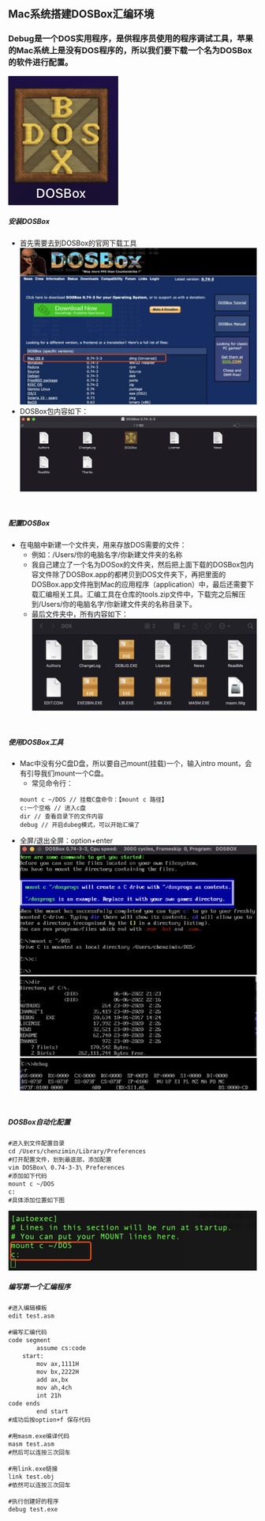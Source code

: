 ## Mac系统搭建DOSBox汇编环境
### Debug是一个DOS实用程序，是供程序员使用的程序调试工具，苹果的Mac系统上是没有DOS程序的，所以我们要下载一个名为DOSBox的软件进行配置。
![pic](../pics/1.png)
<br>

##### 安装DOSBox
- 首先需要去到DOSBox的官网下载工具
![pic](../pics/2.png)
- DOSBox包内容如下：
![pic](../pics/3.png)
<br>

##### 配置DOSBox
- 在电脑中新建一个文件夹，用来存放DOS需要的文件：
  - 例如：/Users/你的电脑名字/你新建文件夹的名称
  - 我自己建立了一个名为DOSox的文件夹，然后把上面下载的DOSBox包内容文件除了DOSBox.app的都拷贝到DOS文件夹下，再把里面的DOSBox.app文件拖到Mac的应用程序（application）中，最后还需要下载汇编相关工具。汇编工具在仓库的tools.zip文件中，下载完之后解压到/Users/你的电脑名字/你新建文件夹的名称目录下。
  - 最后文件夹中，所有内容如下：
![pic](../pics/4.png)
<br>

##### 使用DOSBox工具
- Mac中没有分C盘D盘，所以要自己mount(挂载)一个，输入intro mount，会有引导我们mount一个C盘。
  - 常见命令行：
  ```shell
  mount c ~/DOS // 挂载C盘命令：【mount c 路径】
  c:一个空格 // 进入c盘
  dir // 查看目录下的文件内容
  debug // 开启dubeg模式，可以开始汇编了
  ```
- 全屏/退出全屏：option+enter
![pic](../pics/6.png)
![pic](../pics/7.png)
![pic](../pics/8.png)
<br>

##### DOSBox自动化配置
```shell
#进入到文件配置目录
cd /Users/chenzimin/Library/Preferences 
#打开配置文件，划到最底部，添加配置
vim DOSBox\ 0.74-3-3\ Preferences 
#添加如下代码
mount c ~/DOS
c:
#具体添加位置如下图
```
![pic](../pics/9.png)

##### 编写第一个汇编程序
```shell
#进入编辑模板
edit test.asm 

#编写汇编代码
code segment 
		assume cs:code
	start:
		mov ax,1111H
		mov bx,2222H
		add ax,bx
		mov ah,4ch
		int 21h
code ends
		end start
#成功后按option+f 保存代码

#用masm.exe编译代码
masm test.asm 
#然后可以连按三次回车

#用link.exe链接 
link test.obj 
#依然可以连按三次回车

#执行创建好的程序
debug test.exe 
```